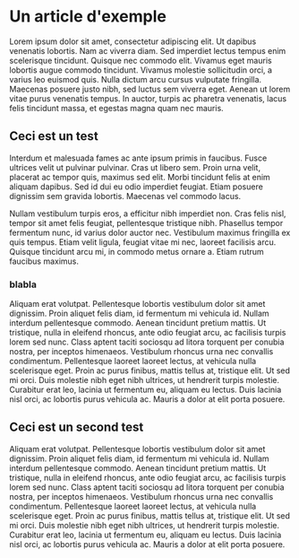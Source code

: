 # Un article d'exemple

Lorem ipsum dolor sit amet, consectetur adipiscing elit. Ut dapibus venenatis lobortis. Nam ac viverra diam. Sed imperdiet lectus tempus enim scelerisque tincidunt. Quisque nec commodo elit. Vivamus eget mauris lobortis augue commodo tincidunt. Vivamus molestie sollicitudin orci, a varius leo euismod quis. Nulla dictum arcu cursus vulputate fringilla. Maecenas posuere justo nibh, sed luctus sem viverra eget. Aenean ut lorem vitae purus venenatis tempus. In auctor, turpis ac pharetra venenatis, lacus felis tincidunt massa, et egestas magna quam nec mauris.

## Ceci est un test

Interdum et malesuada fames ac ante ipsum primis in faucibus. Fusce ultrices velit ut pulvinar pulvinar. Cras ut libero sem. Proin urna velit, placerat ac tempor quis, maximus sed elit. Morbi tincidunt felis at enim aliquam dapibus. Sed id dui eu odio imperdiet feugiat. Etiam posuere dignissim sem gravida lobortis. Maecenas vel commodo lacus.

<Monde-ProdEner-Sources />

Nullam vestibulum turpis eros, a efficitur nibh imperdiet non. Cras felis nisl, tempor sit amet felis feugiat, pellentesque tristique nibh. Phasellus tempor fermentum nunc, id varius dolor auctor nec. Vestibulum maximus fringilla ex quis tempus. Etiam velit ligula, feugiat vitae mi nec, laoreet facilisis arcu. Quisque tincidunt arcu mi, in commodo metus ornare a. Etiam rutrum faucibus maximus.

### blabla

Aliquam erat volutpat. Pellentesque lobortis vestibulum dolor sit amet dignissim. Proin aliquet felis diam, id fermentum mi vehicula id. Nullam interdum pellentesque commodo. Aenean tincidunt pretium mattis. Ut tristique, nulla in eleifend rhoncus, ante odio feugiat arcu, ac facilisis turpis lorem sed nunc. Class aptent taciti sociosqu ad litora torquent per conubia nostra, per inceptos himenaeos. Vestibulum rhoncus urna nec convallis condimentum. Pellentesque laoreet laoreet lectus, at vehicula nulla scelerisque eget. Proin ac purus finibus, mattis tellus at, tristique elit. Ut sed mi orci. Duis molestie nibh eget nibh ultrices, ut hendrerit turpis molestie. Curabitur erat leo, lacinia ut fermentum eu, aliquam eu lectus. Duis lacinia nisl orci, ac lobortis purus vehicula ac. Mauris a dolor at elit porta posuere.

<Monde-ProdElec-Sources />

## Ceci est un second test

Aliquam erat volutpat. Pellentesque lobortis vestibulum dolor sit amet dignissim. Proin aliquet felis diam, id fermentum mi vehicula id. Nullam interdum pellentesque commodo. Aenean tincidunt pretium mattis. Ut tristique, nulla in eleifend rhoncus, ante odio feugiat arcu, ac facilisis turpis lorem sed nunc. Class aptent taciti sociosqu ad litora torquent per conubia nostra, per inceptos himenaeos. Vestibulum rhoncus urna nec convallis condimentum. Pellentesque laoreet laoreet lectus, at vehicula nulla scelerisque eget. Proin ac purus finibus, mattis tellus at, tristique elit. Ut sed mi orci. Duis molestie nibh eget nibh ultrices, ut hendrerit turpis molestie. Curabitur erat leo, lacinia ut fermentum eu, aliquam eu lectus. Duis lacinia nisl orci, ac lobortis purus vehicula ac. Mauris a dolor at elit porta posuere.
